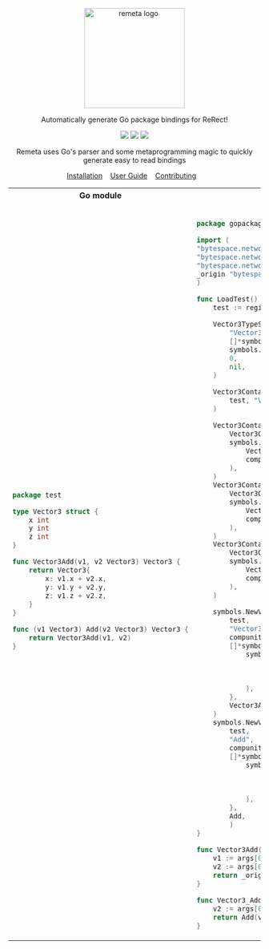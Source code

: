 <p align="center">
    <img src="https://github.com/hrszpuk/remeta/assets/107559570/4fbf5d49-9701-43d9-b7d0-eab1f8e2ff8b" alt="remeta logo" width=200px>
</p>

<p align="center">
    Automatically generate Go package bindings for ReRect!
</p>

<p align="center">
<a href="./LICENSE.md"><img src="https://img.shields.io/badge/license-GPL-green.svg"></a>
<a href="https://github.com/hrszpuk"><img src="https://img.shields.io/github/followers/hrszpuk?style=social"></a>
<a href="https://github.com/hrszpuk/remeta/issues"><img src="https://img.shields.io/github/issues/hrszpuk/inimod"></a>
</p>

<p align="center">
    Remeta uses Go's parser and some metaprogramming magic to quickly generate easy to read bindings<br>
</p>

<p align="center">
    <a href="https://github.com/hrszpuk/remeta/blob/master/INSTALLATION.md">Installation</a>&nbsp;&nbsp;&nbsp;
    <a href="https://github.com/hrszpuk/remeta/blob/master/USER_GUIDE.md">User Guide</a>&nbsp;&nbsp;&nbsp;
    <a href="https://github.com/hrszpuk/remeta/blob/master/CONTRIBUTING.md">Contributing</a>&nbsp;&nbsp;&nbsp;
</p>


<table>
<tr>
<th>Go module</th>
<th>ReRect bindings</th>
</tr>
<tr>
<td>

```go
package test

type Vector3 struct {
	x int
	y int
	z int
}

func Vector3Add(v1, v2 Vector3) Vector3 {
	return Vector3{
		x: v1.x + v2.x,
		y: v1.y + v2.y,
		z: v1.z + v2.z,
	}
}

func (v1 Vector3) Add(v2 Vector3) Vector3 {
	return Vector3Add(v1, v2)
}

```

</td>
<td>

```go

package gopackages

import (
"bytespace.network/rerect/compunit"
"bytespace.network/rerect/eval_objects"
"bytespace.network/rerect/symbols"
_origin "bytespace.network/rerect/go_packages/test"
)

func LoadTest() {
	test := registerPackage("test")

	Vector3TypeSymbol := symbols.NewTypeSymbol(
		"Vector3",
		[]*symbols.TypeSymbol{},
		symbols.CON,
		0,
		nil,
	)

	Vector3Container := symbols.NewContainerSymbol(
		test, "Vector3", Vector3TypeSymbol,
	)

	Vector3Container.Fields = append(
		Vector3Container.Fields,
		symbols.NewFieldSymbol(
			Vector3Container, "x", 
			compunit.GlobalDataTypeRegister["int"],
		),
	)
	Vector3Container.Fields = append(
		Vector3Container.Fields,
		symbols.NewFieldSymbol(
			Vector3Container, "y", 
			compunit.GlobalDataTypeRegister["int"],
		),
	)
	Vector3Container.Fields = append(
		Vector3Container.Fields,
		symbols.NewFieldSymbol(
			Vector3Container, "z", 
			compunit.GlobalDataTypeRegister["int"],
		),
	)

	symbols.NewVMFunctionSymbol(
		test,
		"Vector3Add",
		compunit.GlobalDataTypeRegister["Vector3"],
		[]*symbols.ParameterSymbol{
			symbols.NewParameterSymbol(
				"v1",
				0,
				compunit.GlobalDataTypeRegister["Vector3"],
			),
		},
		Vector3Add,
	)
	symbols.NewVMFunctionSymbol(
		test,
		"Add",
		compunit.GlobalDataTypeRegister["Vector3"],
		[]*symbols.ParameterSymbol{
			symbols.NewParameterSymbol(
				"v2",
				0,
				compunit.GlobalDataTypeRegister["Vector3"],
			),
		},
		Add,
		)
}

func Vector3Add(args []any) any {
	v1 := args[0].(Vector3)
	v2 := args[0].(Vector3)
	return _origin.Vector3Add(v1, v2)
}

func Vector3_Add(instance any, args []any) any {
	v2 := args[0].(Vector3)
	return Add(v2)
}
```

</td>
</tr>
</table>
